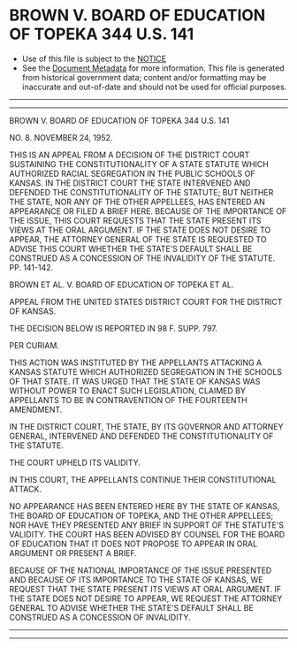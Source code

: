 ---
---

# BROWN V. BOARD OF EDUCATION OF TOPEKA 344 U.S. 141

* Use of this file is subject to the [NOTICE](https://github.com/publicdocs/notice/blob/master/NOTICE)
* See the [Document Metadata](../../../) for more information.
  This file is generated from historical government data; content and/or formatting may be inaccurate and out-of-date and should not be used for official purposes.

----------
----------

BROWN V. BOARD OF EDUCATION OF TOPEKA 344 U.S. 141

NO. 8.  NOVEMBER 24, 1952.

THIS IS AN APPEAL FROM A DECISION OF THE DISTRICT COURT SUSTAINING THE CONSTITUTIONALITY OF A STATE STATUTE WHICH AUTHORIZED RACIAL SEGREGATION IN THE PUBLIC SCHOOLS OF KANSAS.  IN THE DISTRICT COURT THE STATE INTERVENED AND DEFENDED THE CONSTITUTIONALITY OF THE STATUTE; BUT NEITHER THE STATE, NOR ANY OF THE OTHER APPELLEES, HAS ENTERED AN APPEARANCE OR FILED A BRIEF HERE.  BECAUSE OF THE IMPORTANCE OF THE ISSUE, THIS COURT REQUESTS THAT THE STATE PRESENT ITS VIEWS AT THE ORAL ARGUMENT.  IF THE STATE DOES NOT DESIRE TO APPEAR, THE ATTORNEY GENERAL OF THE STATE IS REQUESTED TO ADVISE THIS COURT WHETHER THE STATE'S DEFAULT SHALL BE CONSTRUED AS A CONCESSION OF THE INVALIDITY OF THE STATUTE.  PP. 141-142.

BROWN ET AL. V. BOARD OF EDUCATION OF TOPEKA ET AL.

APPEAL FROM THE UNITED STATES DISTRICT COURT FOR THE DISTRICT OF KANSAS.

THE DECISION BELOW IS REPORTED IN 98 F. SUPP. 797.

PER CURIAM.

THIS ACTION WAS INSTITUTED BY THE APPELLANTS ATTACKING A KANSAS STATUTE WHICH AUTHORIZED SEGREGATION IN THE SCHOOLS OF THAT STATE.  IT WAS URGED THAT THE STATE OF KANSAS WAS WITHOUT POWER TO ENACT SUCH LEGISLATION, CLAIMED BY APPELLANTS TO BE IN CONTRAVENTION OF THE FOURTEENTH AMENDMENT.

IN THE DISTRICT COURT, THE STATE, BY ITS GOVERNOR AND ATTORNEY GENERAL, INTERVENED AND DEFENDED THE CONSTITUTIONALITY OF THE STATUTE.

THE COURT UPHELD ITS VALIDITY.

IN THIS COURT, THE APPELLANTS CONTINUE THEIR CONSTITUTIONAL ATTACK.

NO APPEARANCE HAS BEEN ENTERED HERE BY THE STATE OF KANSAS, THE BOARD OF EDUCATION OF TOPEKA, AND THE OTHER APPELLEES; NOR HAVE THEY PRESENTED ANY BRIEF IN SUPPORT OF THE STATUTE'S VALIDITY.  THE COURT HAS BEEN ADVISED BY COUNSEL FOR THE BOARD OF EDUCATION THAT IT DOES NOT PROPOSE TO APPEAR IN ORAL ARGUMENT OR PRESENT A BRIEF.

BECAUSE OF THE NATIONAL IMPORTANCE OF THE ISSUE PRESENTED AND BECAUSE OF ITS IMPORTANCE TO THE STATE OF KANSAS, WE REQUEST THAT THE STATE PRESENT ITS VIEWS AT ORAL ARGUMENT.  IF THE STATE DOES NOT DESIRE TO APPEAR, WE REQUEST THE ATTORNEY GENERAL TO ADVISE WHETHER THE STATE'S DEFAULT SHALL BE CONSTRUED AS A CONCESSION OF INVALIDITY.


----------
----------

